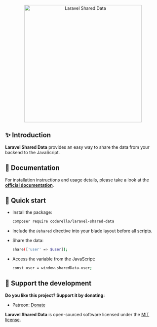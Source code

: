 <p align="center">
  <img src="https://coderello.com/images/packages/laravel-shared-data.png" width="380" alt="Laravel Shared Data" />
</p>

## ✨ Introduction

**Laravel Shared Data** provides an easy way to share the data from your backend to the JavaScript.

## 📖 Documentation

For installation instructions and usage details, please take a look at the **[official documentation](https://coderello.com/docs/laravel-shared-data/1.0/installation)**.

## 🚀 Quick start

-   Install the package:
    ```bash
    composer require coderello/laravel-shared-data
    ```

-   Include the `@shared` directive into your blade layout before all scripts.

-   Share the data:
    ```bash
    share(['user' => $user]);
    ```
    
-   Access the variable from the JavaScript:
    ```bash
    const user = window.sharedData.user;
    ```

## 💖 Support the development

**Do you like this project? Support it by donating:**

- Patreon: [Donate](https://patreon.com/coderello)

**Laravel Shared Data** is open-sourced software licensed under the [MIT license](LICENSE.md).